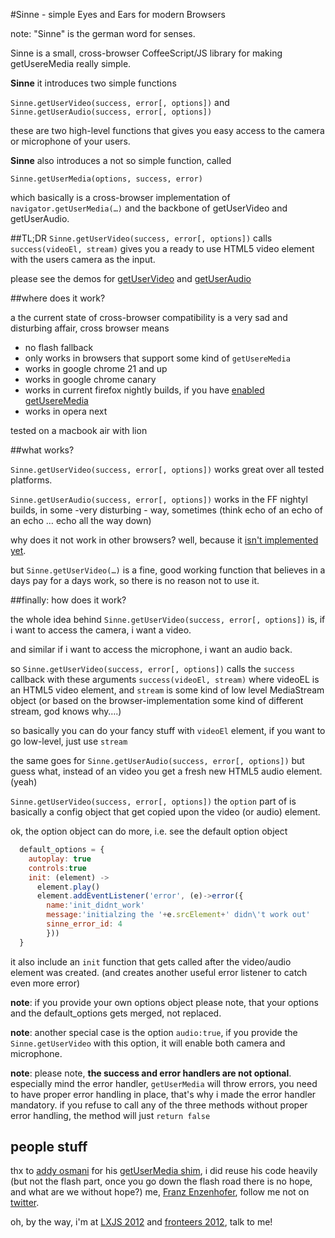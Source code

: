 #Sinne - simple Eyes and Ears for modern Browsers

note: "Sinne" is the german word for senses. 

Sinne is a small, cross-browser CoffeeScript/JS library for making getUsereMedia really simple. 


**Sinne** it introduces two simple functions

`Sinne.getUserVideo(success, error[, options])` and `Sinne.getUserAudio(success, error[, options])`

these are two high-level functions that gives you easy access to the camera or microphone of your users.

**Sinne** also introduces a not so simple function, called

`Sinne.getUserMedia(options, success, error)` 

which basically is a cross-browser implementation of `navigator.getUserMedia(…)` and the backbone of getUserVideo and getUserAudio.

##TL;DR
`Sinne.getUserVideo(success, error[, options])` calls `success(videoEl, stream)` gives you a ready to use HTML5 video element with the users camera as the input. 

please see the demos for <a href="https://github.com/franzenzenhofer/Sinne/blob/master/demo/video.html">getUserVideo</a> and <a href="https://github.com/franzenzenhofer/Sinne/blob/master/demo/audio.html">getUserAudio</a>

##where does it work?

a the current state of cross-browser compatibility is a very sad and disturbing affair, cross browser means

 * no flash fallback 
 * only works in browsers that support some kind of `getUsereMedia`
 * works in google chrome 21 and up
 * works in google chrome canary
 * works in current firefox nightly builds, if you have <a href="http://www.browsomatic.com/2012/07/firefox-16-now-supports-html5.html">enabled getUsereMedia</a>
 * works in opera next

tested on a macbook air with lion

##what works?

`Sinne.getUserVideo(success, error[, options])` works great over all tested platforms.

`Sinne.getUserAudio(success, error[, options])` works in the FF nightyl builds, in some -very disturbing - way, sometimes (think echo of an echo of an echo … echo all the way down)

why does it not work in other browsers? well, because it <a href="http://code.google.com/p/chromium/issues/detail?id=112367">isn't implemented yet</a>.

but `Sinne.getUserVideo(…)` is a fine, good working function that believes in a days pay for a days work, so there is no reason not to use it. 


##finally: how does it work?

the whole idea behind `Sinne.getUserVideo(success, error[, options])` is, if i want to access the camera, i want a video. 

and similar if i want to access the microphone, i want an audio back.

so `Sinne.getUserVideo(success, error[, options])` calls the `success` callback with these arguments `success(videoEl, stream)` where videoEL is an HTML5 video element, and `stream` is some kind of low level MediaStream object (or based on the browser-implementation some kind of different stream, god knows why….)

so basically you can do your fancy stuff with `videoEl` element, if you want to go low-level, just use `stream`

the same goes for `Sinne.getUserAudio(success, error[, options])` but guess what, instead of an video you get a fresh new HTML5 audio element. (yeah)

`Sinne.getUserVideo(success, error[, options])` the `option` part of is basically a config object that get copied upon the video (or audio) element. 

ok, the option object can do more, i.e. see the default option object

```javascript
  default_options = {
    autoplay: true
    controls:true
    init: (element) -> 
      element.play()
      element.addEventListener('error', (e)->error({
        name:'init_didnt_work'
        message:'initialzing the '+e.srcElement+' didn\'t work out'
        sinne_error_id: 4
        }))
  }
``` 

it also include an `init` function that gets called after the video/audio element was created. (and creates another useful error listener to catch even more error)

**note**: if you provide your own options object please note, that your options and the default_options gets merged, not replaced.  

**note**: another special case is the option `audio:true`, if you provide the `Sinne.getUserVideo` with this option, it will enable both camera and microphone.

**note**: please note, **the success and error handlers are not optional**. especially mind the error handler, `getUserMedia` will throw errors, you need to have proper error handling in place, that's why i made the error handler mandatory. if you refuse to call any of the three methods without proper error handling, the method will just `return false`

## people stuff
thx to <a href="https://github.com/addyosmani/getUserMedia.js">addy osmani</a> for his <a href="https://github.com/addyosmani/getUserMedia.js">getUserMedia shim</a>, i did reuse his code heavily (but not the flash part, once you go down the flash road there is no hope, and what are we without hope?)
me, <a href="http://www.franz-enzenhofer.com/">Franz Enzenhofer</a>, follow me not on <a href="https://twitter.com/enzenhofer">twitter</a>.

oh, by the way, i'm at <a href="http://2012.lxjs.org/">LXJS 2012</a> and <a href="http://fronteers.nl/congres/2012">fronteers 2012</a>, talk to me!





